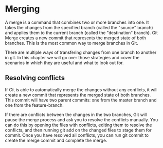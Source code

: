 # Merging

A merge is a command that combines two or more branches into one. It takes the changes from the specified branch (called the "source" branch) and applies them to the current branch (called the "destination" branch). Git Merge creates a new commit that represents the merged state of both branches. This is the most common way to merge branches in Git.

There are multiple ways of transfering changes from one branch to another in git. In this chapter we will go over those strategies and cover the scenarios in which they are useful and what to look out for.

## Resolving conflicts

If Git is able to automatically merge the changes without any conflicts, it will create a new commit that represents the merged state of both branches. This commit will have two parent commits: one from the master branch and one from the feature-branch.

If there are conflicts between the changes in the two branches, Git will pause the merge process and ask you to resolve the conflicts manually. You can do this by opening the files with conflicts, editing them to resolve the conflicts, and then running git add on the changed files to stage them for commit. Once you have resolved all conflicts, you can run git commit to create the merge commit and complete the merge.
